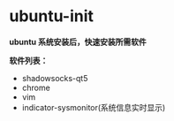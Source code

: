 # ubuntu-init

**ubuntu 系统安装后，快速安装所需软件**



**软件列表：**
* shadowsocks-qt5
* chrome
* vim
* indicator-sysmonitor(系统信息实时显示)
